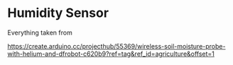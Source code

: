 # Humidity Sensor

Everything taken from

https://create.arduino.cc/projecthub/55369/wireless-soil-moisture-probe-with-helium-and-dfrobot-c620b9?ref=tag&ref_id=agriculture&offset=1
